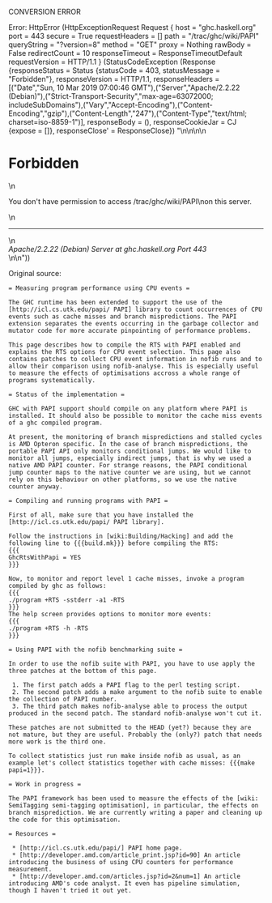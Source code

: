 CONVERSION ERROR

Error: HttpError (HttpExceptionRequest Request {
  host                 = "ghc.haskell.org"
  port                 = 443
  secure               = True
  requestHeaders       = []
  path                 = "/trac/ghc/wiki/PAPI"
  queryString          = "?version=8"
  method               = "GET"
  proxy                = Nothing
  rawBody              = False
  redirectCount        = 10
  responseTimeout      = ResponseTimeoutDefault
  requestVersion       = HTTP/1.1
}
 (StatusCodeException (Response {responseStatus = Status {statusCode = 403, statusMessage = "Forbidden"}, responseVersion = HTTP/1.1, responseHeaders = [("Date","Sun, 10 Mar 2019 07:00:46 GMT"),("Server","Apache/2.2.22 (Debian)"),("Strict-Transport-Security","max-age=63072000; includeSubDomains"),("Vary","Accept-Encoding"),("Content-Encoding","gzip"),("Content-Length","247"),("Content-Type","text/html; charset=iso-8859-1")], responseBody = (), responseCookieJar = CJ {expose = []}, responseClose' = ResponseClose}) "<!DOCTYPE HTML PUBLIC \"-//IETF//DTD HTML 2.0//EN\">\n<html><head>\n<title>403 Forbidden</title>\n</head><body>\n<h1>Forbidden</h1>\n<p>You don't have permission to access /trac/ghc/wiki/PAPI\non this server.</p>\n<hr>\n<address>Apache/2.2.22 (Debian) Server at ghc.haskell.org Port 443</address>\n</body></html>\n"))

Original source:

```trac
= Measuring program performance using CPU events =

The GHC runtime has been extended to support the use of the [http://icl.cs.utk.edu/papi/ PAPI] library to count occurrences of CPU events such as cache misses and branch mispredictions. The PAPI extension separates the events occurring in the garbage collector and mutator code for more accurate pinpointing of performance problems.

This page describes how to compile the RTS with PAPI enabled and explains the RTS options for CPU event selection. This page also contains patches to collect CPU event information in nofib runs and to allow their comparison using nofib-analyse. This is especially useful to measure the effects of optimisations accross a whole range of programs systematically.

= Status of the implementation =

GHC with PAPI support should compile on any platform where PAPI is installed. It should also be possible to monitor the cache miss events of a ghc compiled program.

At present, the monitoring of branch mispredictions and stalled cycles is AMD Opteron specific. In the case of branch mispredictions, the portable PAPI API only monitors conditional jumps. We would like to monitor all jumps, especially indirect jumps, that is why we used a native AMD PAPI counter. For strange reasons, the PAPI conditional jump counter maps to the native counter we are using, but we cannot rely on this behaviour on other platforms, so we use the native counter anyway.

= Compiling and running programs with PAPI =

First of all, make sure that you have installed the [http://icl.cs.utk.edu/papi/ PAPI library].

Follow the instructions in [wiki:Building/Hacking] and add the following line to {{{build.mk}}} before compiling the RTS:
{{{
GhcRtsWithPapi = YES
}}}

Now, to monitor and report level 1 cache misses, invoke a program compiled by ghc as follows:
{{{
./program +RTS -sstderr -a1 -RTS
}}}
The help screen provides options to monitor more events:
{{{
./program +RTS -h -RTS
}}}

= Using PAPI with the nofib benchmarking suite =

In order to use the nofib suite with PAPI, you have to use apply the three patches at the bottom of this page.

 1. The first patch adds a PAPI flag to the perl testing script.
 2. The second patch adds a make argument to the nofib suite to enable the collection of PAPI number.
 3. The third patch makes nofib-analyse able to process the output produced in the second patch. The standard nofib-analyse won't cut it.

These patches are not submitted to the HEAD (yet?) because they are not mature, but they are useful. Probably the (only?) patch that needs more work is the third one.

To collect statistics just run make inside nofib as usual, as an example let's collect statistics together with cache misses: {{{make papi=1}}}.

= Work in progress =

The PAPI framework has been used to measure the effects of the [wiki: SemiTagging semi-tagging optimisation], in particular, the effects on branch misprediction. We are currently writing a paper and cleaning up the code for this optimisation.

= Resources =

 * [http://icl.cs.utk.edu/papi/] PAPI home page.
 * [http://developer.amd.com/article_print.jsp?id=90] An article introducing the business of using CPU counters for performance measurement.
 * [http://developer.amd.com/articles.jsp?id=2&num=1] An article introducing AMD's code analyst. It even has pipeline simulation, though I haven't tried it out yet.

```

